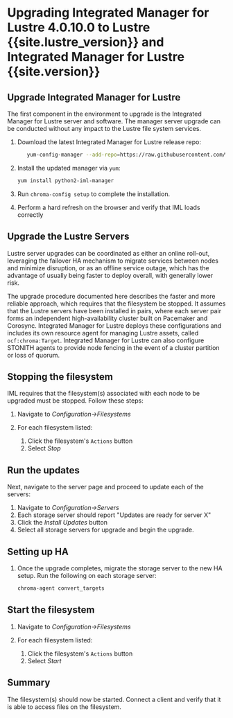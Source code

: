 # Upgrading Integrated Manager for Lustre 4.0.10.0 to Lustre {{site.lustre_version}} and Integrated Manager for Lustre {{site.version}}

## Upgrade Integrated Manager for Lustre

The first component in the environment to upgrade is the Integrated Manager for Lustre server and software. The manager server upgrade can be conducted without any impact to the Lustre file system services.

1. Download the latest Integrated Manager for Lustre release repo:

   ```sh
      yum-config-manager --add-repo=https://raw.githubusercontent.com/whamcloud/integrated-manager-for-lustre/v5.0.0P0/chroma_support.repo
   ```

1. Install the updated manager via `yum`:

   ```sh
   yum install python2-iml-manager
   ```

1. Run `chroma-config setup` to complete the installation.
1. Perform a hard refresh on the browser and verify that IML loads correctly

## Upgrade the Lustre Servers

Lustre server upgrades can be coordinated as either an online roll-out, leveraging the failover HA mechanism to migrate services between nodes and minimize disruption, or as an offline service outage, which has the advantage of usually being faster to deploy overall, with generally lower risk.

The upgrade procedure documented here describes the faster and more reliable approach, which requires that the filesystem be stopped. It assumes that the Lustre servers have been installed in pairs, where each server pair forms an independent high-availability cluster built on Pacemaker and Corosync. Integrated Manager for Lustre deploys these configurations and includes its own resource agent for managing Lustre assets, called `ocf:chroma:Target`. Integrated Manager for Lustre can also configure STONITH agents to provide node fencing in the event of a cluster partition or loss of quorum.

## Stopping the filesystem

IML requires that the filesystem(s) associated with each node to be upgraded must be stopped. Follow these steps:

1. Navigate to _Configuration->Filesystems_
1. For each filesystem listed:

   1. Click the filesystem's `Actions` button
   1. Select _Stop_

## Run the updates

Next, navigate to the server page and proceed to update each of the servers:

1. Navigate to _Configuration->Servers_
1. Each storage server should report "Updates are ready for server X"
1. Click the _Install Updates_ button
1. Select all storage servers for upgrade and begin the upgrade.

## Setting up HA

1. Once the upgrade completes, migrate the storage server to the new HA setup. Run the following on each storage server:

   ```sh
   chroma-agent convert_targets
   ```

## Start the filesystem

1. Navigate to _Configuration->Filesystems_
1. For each filesystem listed:

   1. Click the filesystem's `Actions` button
   1. Select _Start_

## Summary

The filesystem(s) should now be started. Connect a client and verify that it is able to access files on the filesystem.
